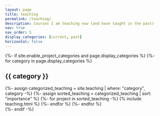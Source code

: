 ```yaml
---
layout: page
title: teaching
permalink: /teaching/
description: Courses I am teaching now (and have taught in the past)
nav: true
nav_order: 5
display_categories: [current, past]
horizontal: false
---
```


<!-- pages/teaching.md -->
<div class="teaching">
{%- if site.enable_project_categories and page.display_categories %}
  <!-- Display categorized teaching -->
  {%- for category in page.display_categories %}
  <h2 class="category">{{ category }}</h2>
  {%- assign categorized_teaching = site.teaching | where: "category", category -%}
  {%- assign sorted_teaching = categorized_teaching | sort: "importance" %}
  <!-- Generate cards for each project -->
  {%- for project in sorted_teaching -%}
      {% include teaching.html %}
  {%- endfor %}
  {%- endfor %}
  </div>
{%- endif -%}